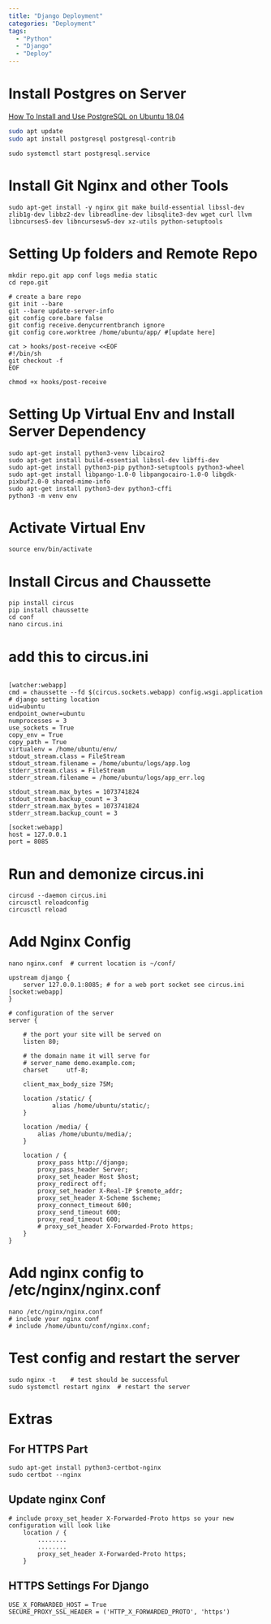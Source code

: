 ```yaml
---
title: "Django Deployment"
categories: "Deployment"
tags:
  - "Python"
  - "Django"
  - "Deploy"
---
```



# Install Postgres on Server

[How To Install and Use PostgreSQL on Ubuntu 18.04](https://www.digitalocean.com/community/tutorials/how-to-install-and-use-postgresql-on-ubuntu-18-04)
```bash
sudo apt update
sudo apt install postgresql postgresql-contrib
```

```console
sudo systemctl start postgresql.service
```

# Install Git Nginx and other Tools
```console
sudo apt-get install -y nginx git make build-essential libssl-dev zlib1g-dev libbz2-dev libreadline-dev libsqlite3-dev wget curl llvm libncurses5-dev libncursesw5-dev xz-utils python-setuptools         
```
# Setting Up folders and Remote Repo
```console        
mkdir repo.git app conf logs media static
cd repo.git
```

```console
# create a bare repo
git init --bare
git --bare update-server-info
git config core.bare false
git config receive.denycurrentbranch ignore
git config core.worktree /home/ubuntu/app/ #[update here]
```

```console
cat > hooks/post-receive <<EOF
#!/bin/sh
git checkout -f
EOF
```

```console
chmod +x hooks/post-receive
```

# Setting Up Virtual Env and Install Server Dependency
```console
sudo apt-get install python3-venv libcairo2
sudo apt-get install build-essential libssl-dev libffi-dev
sudo apt-get install python3-pip python3-setuptools python3-wheel
sudo apt-get install libpango-1.0-0 libpangocairo-1.0-0 libgdk-pixbuf2.0-0 shared-mime-info
sudo apt-get install python3-dev python3-cffi
python3 -m venv env
```

# Activate Virtual Env
```console
source env/bin/activate
```

# Install Circus and Chaussette
```console
pip install circus
pip install chaussette
cd conf
nano circus.ini
```

# add this to circus.ini
```console
               
[watcher:webapp]
cmd = chaussette --fd $(circus.sockets.webapp) config.wsgi.application # django setting location
uid=ubuntu
endpoint_owner=ubuntu
numprocesses = 3
use_sockets = True
copy_env = True
copy_path = True
virtualenv = /home/ubuntu/env/
stdout_stream.class = FileStream
stdout_stream.filename = /home/ubuntu/logs/app.log
stderr_stream.class = FileStream
stderr_stream.filename = /home/ubuntu/logs/app_err.log

stdout_stream.max_bytes = 1073741824
stdout_stream.backup_count = 3
stderr_stream.max_bytes = 1073741824
stderr_stream.backup_count = 3

[socket:webapp]
host = 127.0.0.1
port = 8085
```
# Run and demonize circus.ini
```console
circusd --daemon circus.ini
circusctl reloadconfig
circusctl reload
```

# Add Nginx Config
```console
nano nginx.conf  # current location is ~/conf/
```
```console           
upstream django {
    server 127.0.0.1:8085; # for a web port socket see circus.ini [socket:webapp]
}

# configuration of the server
server {

    # the port your site will be served on
    listen 80;

    # the domain name it will serve for
    # server_name demo.example.com;
    charset     utf-8;

    client_max_body_size 75M;

    location /static/ {
            alias /home/ubuntu/static/;
    }

    location /media/ {
        alias /home/ubuntu/media/;
    }

    location / {
        proxy_pass http://django;
        proxy_pass_header Server;
        proxy_set_header Host $host;
        proxy_redirect off;
        proxy_set_header X-Real-IP $remote_addr;
        proxy_set_header X-Scheme $scheme;
        proxy_connect_timeout 600;
        proxy_send_timeout 600;
        proxy_read_timeout 600;
        # proxy_set_header X-Forwarded-Proto https;
    }
}
```

# Add nginx config to /etc/nginx/nginx.conf
```console
nano /etc/nginx/nginx.conf
# include your nginx conf
# include /home/ubuntu/conf/nginx.conf;
```
# Test config and restart the server

```console
sudo nginx -t    # test should be successful
sudo systemctl restart nginx  # restart the server
```

# Extras

## For HTTPS Part
```console
sudo apt-get install python3-certbot-nginx
sudo certbot --nginx
```
## Update nginx Conf
```console
# include proxy_set_header X-Forwarded-Proto https so your new configuration will look like
    location / {
        ........
        ........
        proxy_set_header X-Forwarded-Proto https;
    }
```
## HTTPS Settings For Django
```console 
USE_X_FORWARDED_HOST = True
SECURE_PROXY_SSL_HEADER = ('HTTP_X_FORWARDED_PROTO', 'https')
```

